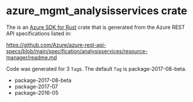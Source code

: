 # azure_mgmt_analysisservices crate

The is an [Azure SDK for Rust](https://github.com/Azure/azure-sdk-for-rust) crate that is generated from the Azure REST API specifications listed in:

https://github.com/Azure/azure-rest-api-specs/blob/main/specification/analysisservices/resource-manager/readme.md

Code was generated for 3 `Tag`s. The default `Tag` is package-2017-08-beta.


- package-2017-08-beta
- package-2017-07
- package-2016-05